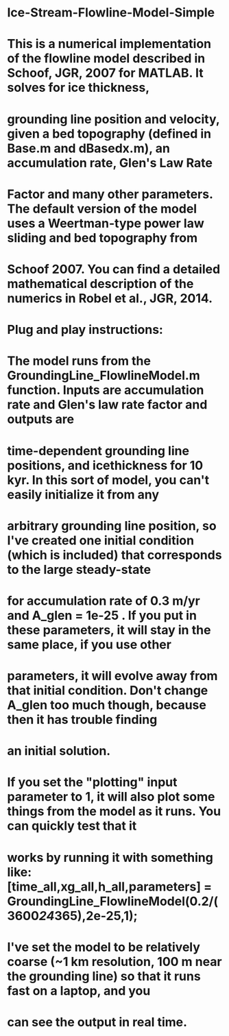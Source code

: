 # Ice-Stream-Flowline-Model-Simple

# This is a numerical implementation of the flowline model described in Schoof, JGR, 2007 for MATLAB. It solves for ice thickness,
# grounding line position and velocity, given a bed topography (defined in Base.m and dBasedx.m), an accumulation rate, Glen's Law Rate
# Factor and many other parameters. The default version of the model uses a Weertman-type power law sliding and bed topography from
# Schoof 2007. You can find a detailed mathematical description of the numerics in Robel et al., JGR, 2014. 

# Plug and play instructions:
# The model runs from the GroundingLine_FlowlineModel.m function. Inputs are accumulation rate and Glen's law rate factor and outputs are
# time-dependent grounding line positions, and icethickness for 10 kyr. In this sort of model, you can't easily initialize it from any
# arbitrary grounding line position, so I've created one initial condition (which is included) that corresponds to the large steady-state
# for accumulation rate of 0.3 m/yr and A_glen = 1e-25 . If you put in these parameters, it will stay in the same place, if you use other
# parameters, it will evolve away from that initial condition. Don't change A_glen too much though, because then it has trouble finding
# an initial solution.

# If you set the "plotting" input parameter to 1, it will also plot some things from the model as it runs. You can quickly test that it
# works by running it with something like: [time_all,xg_all,h_all,parameters] = GroundingLine_FlowlineModel(0.2/(3600*24*365),2e-25,1);

# I've set the model to be relatively coarse (~1 km resolution, 100 m near the grounding line) so that it runs fast on a laptop, and you
# can see the output in real time.

